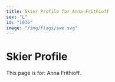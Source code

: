 ```yaml
---
title: Skier Profile for Anna Frithioff
sex: "L"
id: "1036"
image: "/img/flags/swe.svg" 
---
```


# Skier Profile

This page is for: Anna Frithioff.
    